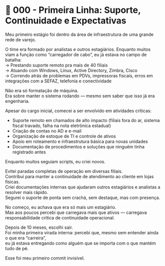 # 🧱 000 - Primeira Linha: Suporte, Continuidade e Expectativas

Meu primeiro estágio foi dentro da área de infraestrutura de uma grande rede de varejo.

O time era formado por analistas e outros estagiários. Enquanto muitos viam a função como “carregador de cabo”, eu já estava no campo de batalha:  
→ Prestando suporte remoto pra mais de 40 filiais  
→ Atuando com Windows, Linux, Active Directory, Zimbra, Cisco  
→ Correndo atrás de problemas em PDVs, impressoras fiscais, erros em integrações com a SEFAZ, telefonia e conectividade

Não era só formatação de máquina.  
Era sobre manter o sistema rodando — mesmo sem saber que isso já era engenharia.

Apesar do cargo inicial, comecei a ser envolvido em atividades críticas:  
- Suporte remoto em chamados de alto impacto (filiais fora do ar, sistema fiscal travado, falha na nota eletrônica estadual)  
- Criação de contas no AD e e-mail  
- Organização de estoque de TI e controle de ativos  
- Apoio em roteamento e infraestrutura básica para novas unidades  
- Documentação de procedimentos e soluções que ninguém tinha registrado antes

Enquanto muitos seguiam scripts, eu criei novos.

Evitei paradas completas de operação em diversas filiais.  
Contribuí para manter a continuidade de atendimento ao cliente em lojas físicas.  
Criei documentações internas que ajudaram outros estagiários e analistas a resolver mais rápido.  
Segurei o suporte de ponta sem crachá, sem destaque, mas com presença.

No começo, eu achava que era só mais um estagiário.  
Mas aos poucos percebi que carregava mais que ativos — carregava responsabilidade crítica de continuidade operacional.

Depois de 10 meses, escolhi sair.  
Foi minha primeira virada interna: percebi que, mesmo sem entender ainda o que era “carreira”,  
eu já estava entregando como alguém que se importa com o que mantém tudo de pé.

Esse foi meu primeiro commit invisível.
